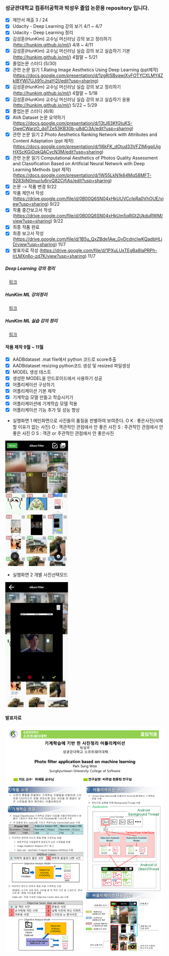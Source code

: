 ﻿### 성균관대학교 컴퓨터공학과 박성우 졸업 논문용 repository 입니다.

- [x] 제안서 제출 3 / 24
- [x] Udacity - Deep Learning 강의 보기 4/1 ~ 4/7
- [x] Udacity - Deep Learning 정리
- [x] 김성훈(HunKim) 교수님 머신러닝 강의 보고 정리하기 (http://hunkim.github.io/ml/) 4/8 ~ 4/11
- [x] 김성훈(HunKim) 교수님 머신러닝 실습 강의 보고 실습하기 기본 (http://hunkim.github.io/ml/) 4월말 ~ 5/21
- [x] 졸업논문 스터디 (5/30)
- [x] 관련 논문 읽기 1.Rating Image Aesthetics Using Deep Learning (ppt제작)
		(https://docs.google.com/presentation/d/1zgRjSByqwjXyFOTYCXLMY4ZkIBYWI7UJi91cJnaYj2I/edit?usp=sharing)
- [x] 김성훈(HunKim) 교수님 머신러닝 실습 강의 보고 정리하기 (http://hunkim.github.io/ml/) 4월말 ~ 5/18
- [x] 김성훈(HunKim) 교수님 머신러닝 실습 강의 보고 실습하기 응용 (http://hunkim.github.io/ml/) 5/22 ~ 5/29
- [x] 졸업논문 스터디 (6/8)
- [x] AVA Dataset 논문 요약하기 (https://docs.google.com/presentation/d/13tJ83KfGtuKS-OweCWarzO_dqTZe53KB30b-u8dCi3A/edit?usp=sharing)
- [x] 관련 논문 읽기 2.Photo Aesthetics Ranking Network with Attributes and Content Adaptation (ppt 제작)
		(https://docs.google.com/presentation/d/1I6kFK_dOtud33VFZlMigqjUjgHXScKGiOqkQACvcN3M/edit?usp=sharing)
- [x] 관련 논문 읽기 Computational Aesthetics of Photos Quality Assessment and Classification Based on Artificial Neural Network with Deep Learning Methods (ppt 제작)
		(https://docs.google.com/presentation/d/1W55LkN1k64MqS8MFT-9283jiN0muclu6ryQ82CjfiAs/edit?usp=sharing)
- [x] 논문 -> 작품 변경 9/22
- [x] 작품 제안서 작성 (https://drive.google.com/file/d/0B00Q6SN04xHkUUVCclpRa0VhOUE/view?usp=sharing) 9/22
- [x] 작품 중간보고서 작성 (https://drive.google.com/file/d/0B00Q6SN04xHkUm5qRGt2UkduRWM/view?usp=sharing) 9/22
- [x] 최종 작품 완료
- [x] 최종 보고서 작성 (https://drive.google.com/file/d/1B5u_QxZBde1Aw_GvDcdnclwKQadbHLjD/view?usp=sharing) 11/7
- [x] 발표자료 작성 (https://drive.google.com/file/d/1PXuLUxTEgBa8IaPRPh-lrLMXn6o-zd7K/view?usp=sharing) 11/7

##### Deep Learning 강의 정리

    [링크](https://docs.google.com/document/d/17OIRyPIZ_gaPkY08VepEgLkkGxOLhejP_MRU8P0CEwo/edit?usp=sharing)

##### HunKim ML 강의정리

    [링크](https://docs.google.com/document/d/1iWtHknoebdEIa1OE3tv2vHS2KMkMUojqxGjAN3yZ4F4/edit?usp=sharing)

##### HunKim ML 실습 강의 정리

    [링크](https://docs.google.com/document/d/1Ux5W25Lnd8MUj8bVDulU7RwTkDTVB5suhLbNzYK8BYU/edit?usp=sharing)


#### 작품 제작 9월 ~ 11월

 - [x] AADBdataset .mat file에서 python 코드로 score추출
 - [x] AADBdataset resizing python코드 생성 및 resized 파일생성
 - [x] MODEL 생성 테스트
 - [x] 생성한 MODEL을 안드로이드에서 사용하기 성공
 - [x] 어플리케이션 구상하기
 - [x] 어플리케이션 기본 제작
 - [x] 기계학습 모델 만들고 학습시키기
 - [x] 어플리케이션에 기계학습 모델 적용
 - [x] 어플리케이션 기능 추가 및 성능 향상

 - 실행화면 1
   메인화면으로 사진들의 품질을 판별하여 보여준다.
   O K : 좋은사진(삭제할 이유가 없는 사진)
   O : 객관적인 관점에서 안 좋은 사진
   S : 주관적인 관점에서 안 좋은 사진
   O S : 객관 or 주관적인 관점에서 안 좋은사진
<img src="https://github.com/geniewoo/Graduation_thesis/blob/master/prototype1.jpg" width="200">

- 실행화면 2
  개별 사진선택모드
<img src="https://github.com/geniewoo/Graduation_thesis/blob/master/prototype2.jpg" width="200">

#### 발표자료
![프로토타입2](https://github.com/geniewoo/Graduation_thesis/blob/master/presentation.jpg)
